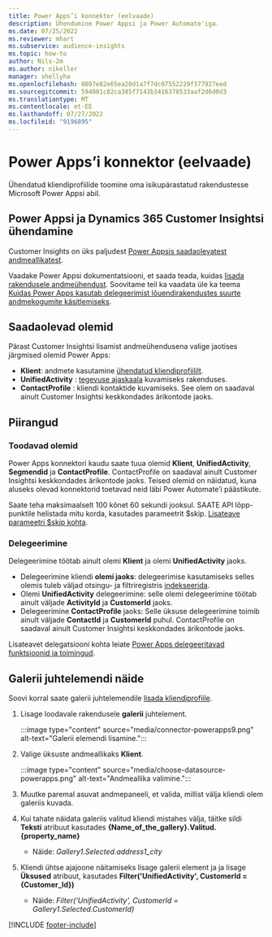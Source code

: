 ```yaml
---
title: Power Apps’i konnektor (eelvaade)
description: Ühendumine Power Appsi ja Power Automate'iga.
ms.date: 07/25/2022
ms.reviewer: mhart
ms.subservice: audience-insights
ms.topic: how-to
author: Nils-2m
ms.author: nikeller
manager: shellyha
ms.openlocfilehash: 8807e82e65ea20d1a7f7dc07552229f377927eed
ms.sourcegitcommit: 594081c82ca385f7143b3416378533aaf2d6d0d3
ms.translationtype: MT
ms.contentlocale: et-EE
ms.lasthandoff: 07/27/2022
ms.locfileid: "9196895"
---
```

# <a name="power-apps-connector-preview"></a>Power Apps’i konnektor (eelvaade)

Ühendatud kliendiprofiilide toomine oma isikupärastatud rakendustesse Microsoft Power Appsi abil.

## <a name="connect-power-apps-and-dynamics-365-customer-insights"></a>Power Appsi ja Dynamics 365 Customer Insightsi ühendamine

Customer Insights on üks paljudest [Power Appsis saadaolevatest andmeallikatest](/powerapps/maker/canvas-apps/working-with-data-sources).

Vaadake Power Appsi dokumentatsiooni, et saada teada, kuidas [lisada rakendusele andmeühendust](/powerapps/maker/canvas-apps/add-data-connection). Soovitame teil ka vaadata üle ka teema [Kuidas Power Apps kasutab delegeerimist lõuendirakendustes suurte andmekogumite käsitlemiseks](/powerapps/maker/canvas-apps/delegation-overview).

## <a name="available-entities"></a>Saadaolevad olemid

Pärast Customer Insightsi lisamist andmeühendusena valige jaotises järgmised olemid Power Apps:

- **Klient**: andmete kasutamine [ühendatud kliendiprofiililt](customer-profiles.md).
- **UnifiedActivity** : [tegevuse ajaskaala](activities.md) kuvamiseks rakenduses.
- **ContactProfile** : kliendi kontaktide kuvamiseks. See olem on saadaval ainult Customer Insightsi keskkondades ärikontode jaoks.

## <a name="limitations"></a>Piirangud

### <a name="retrievable-entities"></a>Toodavad olemid

Power Apps konnektori kaudu saate tuua olemid **Klient**, **UnifiedActivity**, **Segmendid** ja **ContactProfile**. ContactProfile on saadaval ainult Customer Insightsi keskkondades ärikontode jaoks. Teised olemid on näidatud, kuna aluseks olevad konnektorid toetavad neid läbi Power Automate’i päästikute.

Saate teha maksimaalselt 100 kõnet 60 sekundi jooksul. SAATE API lõpp-punktile helistada mitu korda, kasutades parameetrit $skip. [Lisateave parameetri $skip kohta](/connectors/customerinsights/#get-items-from-an-entity).

### <a name="delegation"></a>Delegeerimine

Delegeerimine töötab ainult olemi **Klient** ja olemi **UnifiedActivity** jaoks.

- Delegeerimine kliendi **olemi jaoks**: delegeerimise kasutamiseks selles olemis tuleb väljad otsingu- ja filtriregistris [indekseerida](search-filter-index.md).  
- Olemi **UnifiedActivity** delegeerimine: selle olemi delegeerimine töötab ainult väljade **ActivityId** ja **CustomerId** jaoks.  
- Delegeerimine **ContactProfile** jaoks: Selle üksuse delegeerimine toimib ainult väljade **ContactId** ja **CustomerId** puhul. ContactProfile on saadaval ainult Customer Insightsi keskkondades ärikontode jaoks.

Lisateavet delegatsiooni kohta leiate [Power Apps delegeeritavad funktsioonid ja toimingud](/powerapps/maker/canvas-apps/delegation-overview).

## <a name="example-gallery-control"></a>Galerii juhtelemendi näide

Soovi korral saate galerii juhtelemendile [lisada kliendiprofiile](/powerapps/maker/canvas-apps/add-gallery).

1. Lisage loodavale rakendusele **galerii** juhtelement.
  
   :::image type="content" source="media/connector-powerapps9.png" alt-text="Galerii elemendi lisamine.":::

1. Valige üksuste andmeallikaks **Klient**.

   :::image type="content" source="media/choose-datasource-powerapps.png" alt-text="Andmeallika valimine.":::

1. Muutke paremal asuvat andmepaneeli, et valida, millist välja kliendi olem galeriis kuvada.

1. Kui tahate näidata galeriis valitud kliendi mistahes välja, täitke sildi **Teksti** atribuut kasutades **{Name_of_the_gallery}.Valitud.{property_name}**  
    - Näide: _Gallery1.Selected.address1_city_

1. Kliendi ühtse ajajoone näitamiseks lisage galerii element ja ja lisage **Üksused** atribuut, kasutades **Filter('UnifiedActivity', CustomerId = {Customer_Id})**  
    - Näide: _Filter('UnifiedActivity', CustomerId = Gallery1.Selected.CustomerId)_

[!INCLUDE [footer-include](includes/footer-banner.md)]
